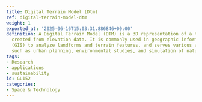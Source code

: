 ```yaml
---
title: Digital Terrain Model (Dtm)
ref: digital-terrain-model-dtm
weight: 1
exported_at: '2025-06-16T15:03:31.886846+00:00'
definition: A Digital Terrain Model (DTM) is a 3D representation of a terrain's surface
  created from elevation data. It is commonly used in geographic information systems
  (GIS) to analyze landforms and terrain features, and serves various applications
  such as urban planning, environmental studies, and simulation of natural events.
tags:
- Research
- applications
- sustainability
id: GL152
categories:
- Space & Technology
---
```


